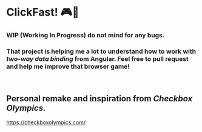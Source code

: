 # ClickFast! 🎮🏃
### WIP (Working In Progress) do not mind for any bugs.

### That project is helping me a lot to understand how to work with *two-way data binding* from Angular. Feel free to pull request and help me improve that browser game!

<br>

## Personal remake and inspiration from *Checkbox Olympics.*
https://checkboxolympics.com/
<br>
